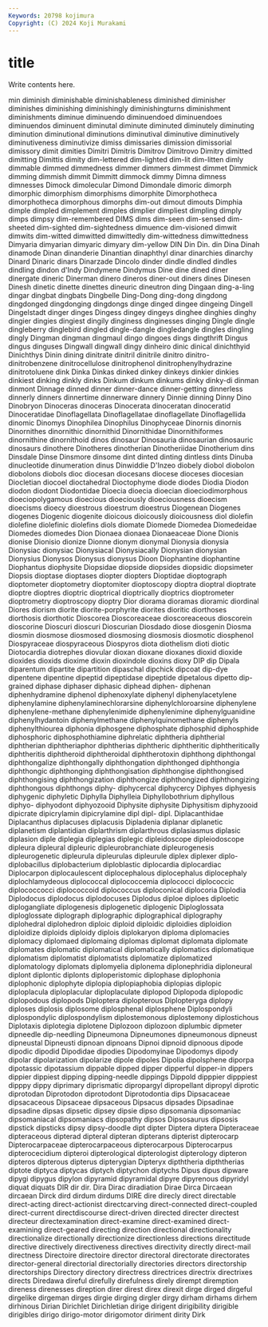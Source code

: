 ```yaml
---
Keywords: 20798 kojimura
Copyright: (C) 2024 Koji Murakami
---
```


# title

Write contents here.



min diminish diminishable diminishableness diminished diminisher diminishes
diminishing diminishingly diminishingturns diminishment diminishments diminue diminuendo diminuendoed diminuendoes diminuendos
diminuent diminutal diminute diminuted diminutely diminuting diminution diminutional diminutions diminutival
diminutive diminutively diminutiveness diminutivize dimiss dimissaries dimission dimissorial dimissory dimit
dimities Dimitri Dimitris Dimitrov Dimitrovo Dimitry dimitted dimitting Dimittis dimity
dim-lettered dim-lighted dim-lit dim-litten dimly dimmable dimmed dimmedness dimmer dimmers
dimmest dimmet Dimmick dimming dimmish dimmit Dimmitt dimmock dimmy Dimna
dimness dimnesses Dimock dimolecular Dimond Dimondale dimoric dimorph dimorphic dimorphism
dimorphisms dimorphite Dimorphotheca dimorphotheca dimorphous dimorphs dim-out dimout dimouts Dimphia
dimple dimpled dimplement dimples dimplier dimpliest dimpling dimply dimps dimpsy
dim-remembered DIMS dims dim-seen dim-sensed dim-sheeted dim-sighted dim-sightedness dimuence dim-visioned
dimwit dimwits dim-witted dimwitted dimwittedly dim-wittedness dimwittedness Dimyaria dimyarian dimyaric
dimyary dim-yellow DIN Din Din. din Dina Dinah dinamode Dinan
dinanderie Dinantian dinaphthyl dinar dinarchies dinarchy Dinard Dinaric dinars Dinarzade
Dincolo dinder dindle dindled dindles dindling dindon d'Indy Dindymene Dindymus
Dine dine dined diner dinergate dineric Dinerman dinero dineros diner-out
diners dines Dinesen Dinesh dinetic dinette dinettes dineuric dineutron ding
Dingaan ding-a-ling dingar dingbat dingbats Dingbelle Ding-Dong ding-dong dingdong dingdonged
dingdonging dingdongs dinge dinged dingee dingeing Dingell Dingelstadt dinger dinges
Dingess dingey dingeys dinghee dinghies dinghy dingier dingies dingiest dingily
dinginess dinginesses dinging Dingle dingle dingleberry dinglebird dingled dingle-dangle dingledangle
dingles dingling dingly Dingman dingman dingmaul dingo dingoes dings dingthrift
Dingus dingus dinguses Dingwall dingwall dingy dinheiro dinic dinical dinichthyid
Dinichthys Dinin dining dinitrate dinitril dinitrile dinitro dinitro- dinitrobenzene dinitrocellulose
dinitrophenol dinitrophenylhydrazine dinitrotoluene dink Dinka Dinkas dinked dinkey dinkeys dinkier
dinkies dinkiest dinking dinkly dinks Dinkum dinkum dinkums dinky dinky-di
dinman dinmont Dinnage dinned dinner dinner-dance dinner-getting dinnerless dinnerly dinners
dinnertime dinnerware dinnery Dinnie dinning Dinny Dino Dinobryon Dinoceras dinoceras
Dinocerata dinoceratan dinoceratid Dinoceratidae Dinoflagellata Dinoflagellatae dinoflagellate Dinoflagellida dinomic Dinomys
Dinophilea Dinophilus Dinophyceae Dinornis dinornis Dinornithes dinornithic dinornithid Dinornithidae Dinornithiformes
dinornithine dinornithoid dinos dinosaur Dinosauria dinosaurian dinosauric dinosaurs dinothere Dinotheres
dinotherian Dinotheriidae Dinotherium dins Dinsdale Dinse Dinsmore dinsome dint dinted
dinting dintless dints Dinuba dinucleotide dinumeration dinus Dinwiddie D'Inzeo diobely
diobol diobolon diobolons diobols dioc diocesan diocesans diocese dioceses diocesian
Diocletian diocoel dioctahedral Dioctophyme diode diodes Diodia Diodon diodon diodont
Diodontidae Dioecia dioecia dioecian dioeciodimorphous dioeciopolygamous dioecious dioeciously dioeciousness dioecism
dioecisms dioecy dioestrous dioestrum dioestrus Diogenean Diogenes diogenes Diogenic diogenite
dioicous dioicously dioicousness diol diolefin diolefine diolefinic diolefins diols diomate
Diomede Diomedea Diomedeidae Diomedes diomedes Dion Dionaea dionaea Dionaeaceae Dione
Dionis dionise Dionisio dionize Dionne dionym dionymal Dionysia dionysia Dionysiac
dionysiac Dionysiacal Dionysiacally Dionysian dionysian Dionysius Dionysos Dionysus dionysus Dioon
Diophantine diophantine Diophantus diophysite Diopsidae diopside diopsides diopsidic diopsimeter Diopsis
dioptase dioptases diopter diopters Dioptidae dioptograph dioptometer dioptometry dioptomiter dioptoscopy
dioptra dioptral dioptrate dioptre dioptres dioptric dioptrical dioptrically dioptrics dioptrometer
dioptrometry dioptroscopy dioptry Dior diorama dioramas dioramic diordinal Diores diorism
diorite diorite-porphyrite diorites dioritic diorthoses diorthosis diorthotic Dioscorea Dioscoreaceae dioscoreaceous
dioscorein dioscorine Dioscuri dioscuri Dioscurian Diosdado diose diosgenin Diosma diosmin
diosmose diosmosed diosmosing diosmosis diosmotic diosphenol Diospyraceae diospyraceous Diospyros diota
diothelism dioti diotic Diotocardia diotrephes diovular dioxan dioxane dioxanes dioxid
dioxide dioxides dioxids dioxime dioxin dioxindole dioxins dioxy DIP dip
Dipala diparentum dipartite dipartition dipaschal dipchick dipcoat dip-dye dipentene dipentine
dipeptid dipeptidase dipeptide dipetalous dipetto dip-grained diphase diphaser diphasic diphead
diphen- diphenan diphenhydramine diphenol diphenoxylate diphenyl diphenylacetylene diphenylamine diphenylaminechlorarsine diphenylchloroarsine
diphenylene diphenylene-methane diphenylenimide diphenylenimine diphenylguanidine diphenylhydantoin diphenylmethane diphenylquinomethane diphenyls diphenylthiourea
diphonia diphosgene diphosphate diphosphid diphosphide diphosphoric diphosphothiamine diphrelatic diphtheria diphtherial
diphtherian diphtheriaphor diphtherias diphtheric diphtheritic diphtheritically diphtheritis diphtheroid diphtheroidal diphtherotoxin
diphthong diphthongal diphthongalize diphthongally diphthongation diphthonged diphthongia diphthongic diphthonging diphthongisation
diphthongise diphthongised diphthongising diphthongization diphthongize diphthongized diphthongizing diphthongous diphthongs diphy-
diphycercal diphycercy Diphyes diphyesis diphygenic diphyletic Diphylla Diphylleia Diphyllobothrium diphyllous
diphyo- diphyodont diphyozooid Diphysite diphysite Diphysitism diphyzooid dipicrate dipicrylamin dipicrylamine
dipl dipl- dipl. Diplacanthidae Diplacanthus diplacuses diplacusis Dipladenia diplanar diplanetic
diplanetism diplantidian diplarthrism diplarthrous diplasiasmus diplasic diplasion diple diplegia diplegias
diplegic dipleidoscope dipleiodoscope dipleura dipleural dipleuric dipleurobranchiate dipleurogenesis dipleurogenetic dipleurula
dipleurulas dipleurule diplex diplexer diplo- diplobacillus diplobacterium diploblastic diplocardia diplocardiac
Diplocarpon diplocaulescent diplocephalous diplocephalus diplocephaly diplochlamydeous diplococcal diplococcemia diplococci diplococcic
diplococcocci diplococcoid diplococcus diploconical diplocoria Diplodia Diplodocus diplodocus diplodocuses Diplodus
diploe diploes diploetic diplogangliate diplogenesis diplogenetic diplogenic Diploglossata diploglossate diplograph
diplographic diplographical diplography diplohedral diplohedron diploic diploid diploidic diploidies diploidion
diploidize diploids diploidy diplois diplokaryon diploma diplomacies diplomacy diplomaed diplomaing
diplomas diplomat diplomata diplomate diplomates diplomatic diplomatical diplomatically diplomatics diplomatique
diplomatism diplomatist diplomatists diplomatize diplomatized diplomatology diplomats diplomyelia diplonema diplonephridia
diploneural diplont diplontic diplonts diploperistomic diplophase diplophonia diplophonic diplophyte diplopia
diplopiaphobia diplopias diplopic diploplacula diploplacular diploplaculate diplopod Diplopoda diplopodic diplopodous
diplopods Diploptera diplopterous Diplopteryga diplopy diploses diplosis diplosome diplosphenal diplosphene
Diplospondyli diplospondylic diplospondylism diplostemonous diplostemony diplostichous Diplotaxis diplotegia diplotene Diplozoon
diplozoon diplumbic dipmeter dipneedle dip-needling Dipneumona Dipneumones dipneumonous dipneust dipneustal
Dipneusti dipnoan dipnoans Dipnoi dipnoid dipnoous dipode dipodic dipodid Dipodidae
dipodies Dipodomyinae Dipodomys dipody dipolar dipolarization dipolarize dipole dipoles Dipolia
dipolsphene diporpa dipotassic dipotassium dippable dipped dipper dipperful dipper-in dippers
dippier dippiest dipping dipping-needle dippings Dippold dipppier dipppiest dipppy dippy
diprimary diprismatic dipropargyl dipropellant dipropyl diprotic diprotodan Diprotodon diprotodont Diprotodontia
dips Dipsacaceae dipsacaceous Dipsaceae dipsaceous Dipsacus dipsades Dipsadinae dipsadine dipsas
dipsetic dipsey dipsie dipso dipsomania dipsomaniac dipsomaniacal dipsomaniacs dipsopathy dipsos
Dipsosaurus dipsosis dipstick dipsticks dipsy dipsy-doodle dipt dipter Diptera diptera
Dipteraceae dipteraceous dipterad dipteral dipteran dipterans dipterist dipterocarp Dipterocarpaceae dipterocarpaceous
dipterocarpous Dipterocarpus dipterocecidium dipteroi dipterological dipterologist dipterology dipteron dipteros dipterous
dipterus dipterygian Dipteryx dipththeria dipththerias diptote diptyca diptycas diptych diptychon
diptychs Dipus dipus dipware dipygi dipygus dipylon dipyramid dipyramidal dipyre
dipyrenous dipyridyl diquat diquats DIR dir dir. Dira Dirac diradiation
Dirae Dirca Dircaean dircaean Dirck dird dirdum dirdums DIRE dire
direcly direct directable direct-acting direct-actionist directcarving direct-connected direct-coupled direct-current directdiscourse
direct-driven directed directer directest directeur directexamination direct-examine direct-examined direct-examining direct-geared
directing direction directional directionality directionalize directionally directionize directionless directions directitude
directive directively directiveness directives directivity directly direct-mail directness Directoire directoire
director directoral directorate directorates director-general directorial directorially directories directors directorship
directorships Directory directory directress directrices directrix directrixes directs Diredawa direful
direfully direfulness direly dirempt diremption direness direnesses direption direr direst
direx direxit dirge dirged dirgeful dirgelike dirgeman dirges dirgie dirging
dirgler dirgy dirham dirhams dirhem dirhinous Dirian Dirichlet Dirichletian dirige
dirigent dirigibility dirigible dirigibles dirigo dirigo-motor dirigomotor diriment dirity Dirk
